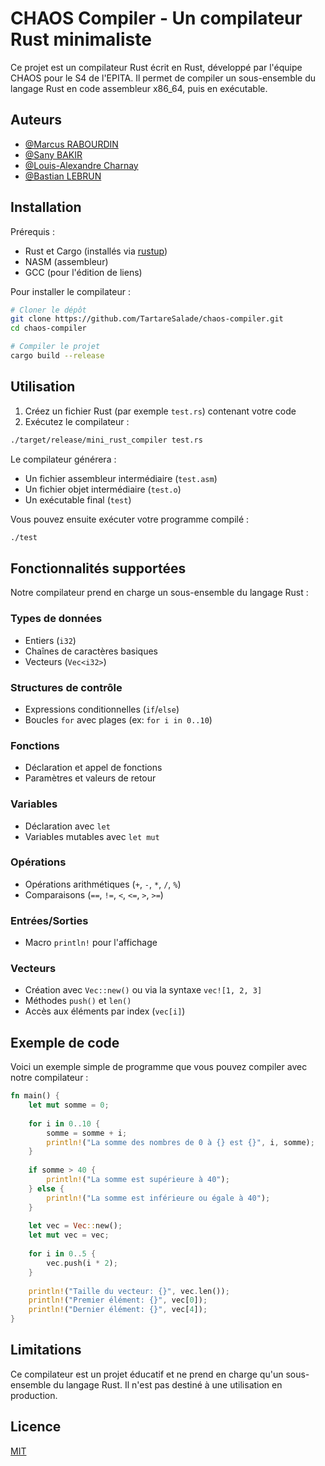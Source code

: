 # CHAOS Compiler - Un compilateur Rust minimaliste

Ce projet est un compilateur Rust écrit en Rust, développé par l'équipe CHAOS pour le S4 de l'EPITA. Il permet de compiler un sous-ensemble du langage Rust en code assembleur x86_64, puis en exécutable.

## Auteurs

- [@Marcus RABOURDIN](https://github.com/MarcusRabourdin)
- [@Sany BAKIR](https://github.com/TartareSalade)
- [@Louis-Alexandre Charnay](https://github.com/TODO)
- [@Bastian LEBRUN](https://github.com/TODO)

## Installation

Prérequis :
- Rust et Cargo (installés via [rustup](https://rustup.rs/))
- NASM (assembleur)
- GCC (pour l'édition de liens)

Pour installer le compilateur :

```bash
# Cloner le dépôt
git clone https://github.com/TartareSalade/chaos-compiler.git
cd chaos-compiler

# Compiler le projet
cargo build --release
```

## Utilisation

1. Créez un fichier Rust (par exemple `test.rs`) contenant votre code
2. Exécutez le compilateur :

```bash
./target/release/mini_rust_compiler test.rs
```

Le compilateur générera :
- Un fichier assembleur intermédiaire (`test.asm`)
- Un fichier objet intermédiaire (`test.o`)
- Un exécutable final (`test`)

Vous pouvez ensuite exécuter votre programme compilé :

```bash
./test
```

## Fonctionnalités supportées

Notre compilateur prend en charge un sous-ensemble du langage Rust :

### Types de données
- Entiers (`i32`)
- Chaînes de caractères basiques
- Vecteurs (`Vec<i32>`)

### Structures de contrôle
- Expressions conditionnelles (`if`/`else`)
- Boucles `for` avec plages (ex: `for i in 0..10`)

### Fonctions
- Déclaration et appel de fonctions
- Paramètres et valeurs de retour

### Variables
- Déclaration avec `let`
- Variables mutables avec `let mut`

### Opérations
- Opérations arithmétiques (`+`, `-`, `*`, `/`, `%`)
- Comparaisons (`==`, `!=`, `<`, `<=`, `>`, `>=`)

### Entrées/Sorties
- Macro `println!` pour l'affichage

### Vecteurs
- Création avec `Vec::new()` ou via la syntaxe `vec![1, 2, 3]`
- Méthodes `push()` et `len()`
- Accès aux éléments par index (`vec[i]`)

## Exemple de code

Voici un exemple simple de programme que vous pouvez compiler avec notre compilateur :

```rust
fn main() {
    let mut somme = 0;
    
    for i in 0..10 {
        somme = somme + i;
        println!("La somme des nombres de 0 à {} est {}", i, somme);
    }
    
    if somme > 40 {
        println!("La somme est supérieure à 40");
    } else {
        println!("La somme est inférieure ou égale à 40");
    }
    
    let vec = Vec::new();
    let mut vec = vec;
    
    for i in 0..5 {
        vec.push(i * 2);
    }
    
    println!("Taille du vecteur: {}", vec.len());
    println!("Premier élément: {}", vec[0]);
    println!("Dernier élément: {}", vec[4]);
}
```

## Limitations

Ce compilateur est un projet éducatif et ne prend en charge qu'un sous-ensemble du langage Rust. Il n'est pas destiné à une utilisation en production.

## Licence

[MIT](LICENSE)
